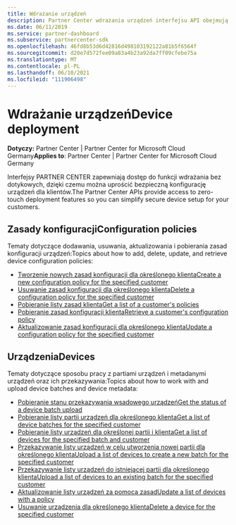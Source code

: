 ```yaml
---
title: Wdrażanie urządzeń
description: Partner Center wdrażania urządzeń interfejsu API obejmują zasady konfiguracji i urządzenia.
ms.date: 06/11/2019
ms.service: partner-dashboard
ms.subservice: partnercenter-sdk
ms.openlocfilehash: 46fd8b53d6d42816d498103192122a81b5f6564f
ms.sourcegitcommit: d20e7d572fee09a83a4b23a92da7ff09cfebe75a
ms.translationtype: MT
ms.contentlocale: pl-PL
ms.lasthandoff: 06/10/2021
ms.locfileid: "111906498"
---
```

# <a name="device-deployment"></a><span data-ttu-id="0fcbd-103">Wdrażanie urządzeń</span><span class="sxs-lookup"><span data-stu-id="0fcbd-103">Device deployment</span></span>

<span data-ttu-id="0fcbd-104">**Dotyczy:** Partner Center | Partner Center for Microsoft Cloud Germany</span><span class="sxs-lookup"><span data-stu-id="0fcbd-104">**Applies to**: Partner Center | Partner Center for Microsoft Cloud Germany</span></span>

<span data-ttu-id="0fcbd-105">Interfejsy PARTNER CENTER zapewniają dostęp do funkcji wdrażania bez dotykowych, dzięki czemu można uprościć bezpieczną konfigurację urządzeń dla klientów.</span><span class="sxs-lookup"><span data-stu-id="0fcbd-105">The Partner Center APIs provide access to zero-touch deployment features so you can simplify secure device setup for your customers.</span></span>

## <a name="configuration-policies"></a><span data-ttu-id="0fcbd-106">Zasady konfiguracji</span><span class="sxs-lookup"><span data-stu-id="0fcbd-106">Configuration policies</span></span>

<span data-ttu-id="0fcbd-107">Tematy dotyczące dodawania, usuwania, aktualizowania i pobierania zasad konfiguracji urządzeń:</span><span class="sxs-lookup"><span data-stu-id="0fcbd-107">Topics about how to add, delete, update, and retrieve device configuration policies:</span></span>

- [<span data-ttu-id="0fcbd-108">Tworzenie nowych zasad konfiguracji dla określonego klienta</span><span class="sxs-lookup"><span data-stu-id="0fcbd-108">Create a new configuration policy for the specified customer</span></span>](create-a-new-configuration-policy-for-the-specified-customer.md)
- [<span data-ttu-id="0fcbd-109">Usuwanie zasad konfiguracji dla określonego klienta</span><span class="sxs-lookup"><span data-stu-id="0fcbd-109">Delete a configuration policy for the specified customer</span></span>](delete-a-configuration-policy-for-the-specified-customer.md)
- [<span data-ttu-id="0fcbd-110">Pobieranie listy zasad klienta</span><span class="sxs-lookup"><span data-stu-id="0fcbd-110">Get a list of a customer's policies</span></span>](get-a-list-of-a-customer-s-policies.md)
- [<span data-ttu-id="0fcbd-111">Pobieranie zasad konfiguracji klienta</span><span class="sxs-lookup"><span data-stu-id="0fcbd-111">Retrieve a customer's configuration policy</span></span>](retrieve-a-customer-s-configuration-policy.md)
- [<span data-ttu-id="0fcbd-112">Aktualizowanie zasad konfiguracji dla określonego klienta</span><span class="sxs-lookup"><span data-stu-id="0fcbd-112">Update a configuration policy for the specified customer</span></span>](update-a-configuration-policy-for-the-specified-customer.md)

## <a name="devices"></a><span data-ttu-id="0fcbd-113">Urządzenia</span><span class="sxs-lookup"><span data-stu-id="0fcbd-113">Devices</span></span>

<span data-ttu-id="0fcbd-114">Tematy dotyczące sposobu pracy z partiami urządzeń i metadanymi urządzeń oraz ich przekazywania:</span><span class="sxs-lookup"><span data-stu-id="0fcbd-114">Topics about how to work with and upload device batches and device metadata:</span></span>

- [<span data-ttu-id="0fcbd-115">Pobieranie stanu przekazywania wsadowego urządzeń</span><span class="sxs-lookup"><span data-stu-id="0fcbd-115">Get the status of a device batch upload</span></span>](get-the-status-of-a-device-batch-upload.md)
- [<span data-ttu-id="0fcbd-116">Pobieranie listy partii urządzeń dla określonego klienta</span><span class="sxs-lookup"><span data-stu-id="0fcbd-116">Get a list of device batches for the specified customer</span></span>](get-the-list-of-device-batches-for-the-specified-customer.md)
- [<span data-ttu-id="0fcbd-117">Pobieranie listy urządzeń dla określonej partii i klienta</span><span class="sxs-lookup"><span data-stu-id="0fcbd-117">Get a list of devices for the specified batch and customer</span></span>](get-a-list-of-devices-for-the-specified-batch-and-customer.md)
- [<span data-ttu-id="0fcbd-118">Przekazywanie listy urządzeń w celu utworzenia nowej partii dla określonego klienta</span><span class="sxs-lookup"><span data-stu-id="0fcbd-118">Upload a list of devices to create a new batch for the specified customer</span></span>](upload-a-list-of-devices-to-create-a-new-batch-for-the-specified-customer.md)
- [<span data-ttu-id="0fcbd-119">Przekazywanie listy urządzeń do istniejącej partii dla określonego klienta</span><span class="sxs-lookup"><span data-stu-id="0fcbd-119">Upload a list of devices to an existing batch for the specified customer</span></span>](upload-a-list-of-devices-for-the-specified-customer.md)
- [<span data-ttu-id="0fcbd-120">Aktualizowanie listy urządzeń za pomocą zasad</span><span class="sxs-lookup"><span data-stu-id="0fcbd-120">Update a list of devices with a policy</span></span>](update-a-list-of-devices-with-a-policy.md)
- [<span data-ttu-id="0fcbd-121">Usuwanie urządzenia dla określonego klienta</span><span class="sxs-lookup"><span data-stu-id="0fcbd-121">Delete a device for the specified customer</span></span>](delete-a-device-for-the-specified-customer.md)
